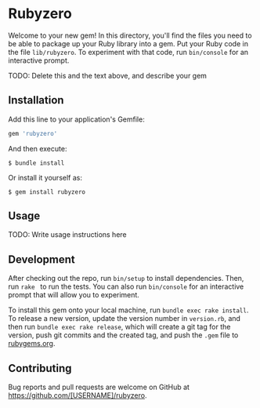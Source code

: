 # Rubyzero

Welcome to your new gem! In this directory, you'll find the files you need to be able to package up your Ruby library into a gem. Put your Ruby code in the file `lib/rubyzero`. To experiment with that code, run `bin/console` for an interactive prompt.

TODO: Delete this and the text above, and describe your gem

## Installation

Add this line to your application's Gemfile:

```ruby
gem 'rubyzero'
```

And then execute:

    $ bundle install

Or install it yourself as:

    $ gem install rubyzero

## Usage

TODO: Write usage instructions here

## Development

After checking out the repo, run `bin/setup` to install dependencies. Then, run `rake ` to run the tests. You can also run `bin/console` for an interactive prompt that will allow you to experiment.

To install this gem onto your local machine, run `bundle exec rake install`. To release a new version, update the version number in `version.rb`, and then run `bundle exec rake release`, which will create a git tag for the version, push git commits and the created tag, and push the `.gem` file to [rubygems.org](https://rubygems.org).

## Contributing

Bug reports and pull requests are welcome on GitHub at https://github.com/[USERNAME]/rubyzero.
